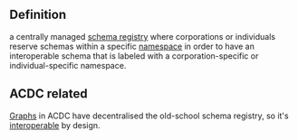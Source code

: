 ## Definition

a centrally managed [schema registry](schema-registry.md) where corporations or individuals reserve schemas within a specific [namespace](namespace) in order to have an interoperable schema that is labeled with a corporation-specific or individual-specific namespace. 

## ACDC related
[Graphs](graph) in ACDC have decentralised the old-school schema registry, so it's [interoperable](interoperability.md) by design.